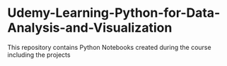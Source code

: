 # Udemy-Learning-Python-for-Data-Analysis-and-Visualization
This repository contains Python Notebooks created during the course including the projects
